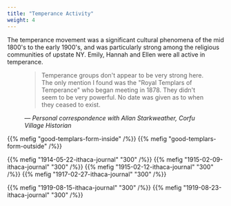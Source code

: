 ```yaml
---
title: "Temperance Activity"
weight: 4
---
```


The temperance movement was a significant cultural phenomena of the mid 1800's to the early 1900's, and was particularly strong among the religious communities of upstate NY. Emily, Hannah and Ellen were all active in temperance.

<!--more-->

<figure>
<blockquote>
Temperance groups don't appear to be very strong here. The only mention I found was the "Royal Templars of Temperance" who began meeting in 1878. They didn't seem to be very powerful. No date was given as to when they ceased to exist.
</blockquote>
<figcaption>
— <cite>Personal correspondence with Allan Starkweather, Corfu Village Historian</cite>
</figcaption>
</figure>

{{% mefig "good-templars-form-inside" /%}}
{{% mefig "good-templars-form-outside" /%}}

{{% mefig "1914-05-22-ithaca-journal" "300" /%}}
{{% mefig "1915-02-09-ithaca-journal" "300" /%}}
{{% mefig "1915-02-12-ithaca-journal" "300" /%}}
{{% mefig "1917-02-27-ithaca-journal" "300" /%}}

{{% mefig "1919-08-15-ithaca-journal" "300" /%}}
{{% mefig "1919-08-23-ithaca-journal" "300" /%}}
